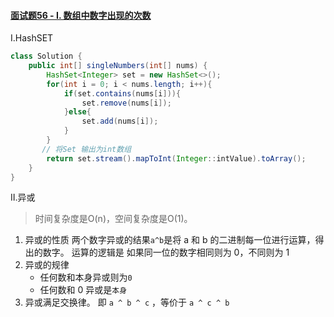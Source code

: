 #### [面试题56 - I. 数组中数字出现的次数](https://leetcode-cn.com/problems/shu-zu-zhong-shu-zi-chu-xian-de-ci-shu-lcof/)

Ⅰ.HashSET

```JAVA
class Solution {
    public int[] singleNumbers(int[] nums) {
        HashSet<Integer> set = new HashSet<>();
        for(int i = 0; i < nums.length; i++){
            if(set.contains(nums[i])){
                set.remove(nums[i]);
            }else{
                set.add(nums[i]);
            }
        }
       // 将Set 输出为int数组
        return set.stream().mapToInt(Integer::intValue).toArray();
    }
}
```

Ⅱ.异或

> 时间复杂度是O(n)，空间复杂度是O(1)。

1. 异或的性质
   两个数字异或的结果`a^b`是将 a 和 b 的二进制每一位进行运算，得出的数字。 运算的逻辑是
   如果同一位的数字相同则为 0，不同则为 1
2. 异或的规律
   - 任何数和本身异或则为`0`
   - 任何数和 0 异或是`本身`
3. 异或满足交换律。 即 `a ^ b ^ c` ，等价于 `a ^ c ^ b`

